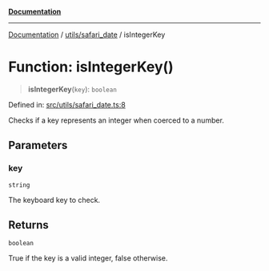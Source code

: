[**Documentation**](../../../README.md)

***

[Documentation](../../../README.md) / [utils/safari\_date](../README.md) / isIntegerKey

# Function: isIntegerKey()

> **isIntegerKey**(`key`): `boolean`

Defined in: [src/utils/safari\_date.ts:8](https://github.com/joeng03/RepoSense/blob/3f722058ea4a4c6de9dfb6b764fc6baf0e159e62/frontend/src/utils/safari_date.ts#L8)

Checks if a key represents an integer when coerced to a number.

## Parameters

### key

`string`

The keyboard key to check.

## Returns

`boolean`

True if the key is a valid integer, false otherwise.
